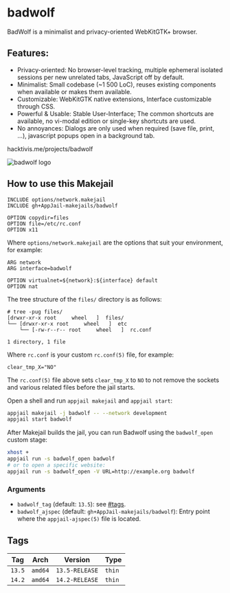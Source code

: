 # badwolf

BadWolf is a minimalist and privacy-oriented WebKitGTK+ browser.

## Features:

* Privacy-oriented: No browser-level tracking, multiple ephemeral isolated sessions per new unrelated tabs, JavaScript off by default.
* Minimalist: Small codebase (~1 500 LoC), reuses existing components when available or makes them available.
* Customizable: WebKitGTK native extensions, Interface customizable through CSS.
* Powerful & Usable: Stable User-Interface; The common shortcuts are available, no vi-modal edition or single-key shortcuts are used.
* No annoyances: Dialogs are only used when required (save file, print, ...), javascript popups open in a background tab.

hacktivis.me/projects/badwolf

![badwolf logo](https://hacktivis.me/images/badwolf_2020-05-15_light.png)

## How to use this Makejail

```
INCLUDE options/network.makejail
INCLUDE gh+AppJail-makejails/badwolf

OPTION copydir=files
OPTION file=/etc/rc.conf
OPTION x11
```

Where `options/network.makejail` are the options that suit your environment, for example:

```
ARG network
ARG interface=badwolf

OPTION virtualnet=${network}:${interface} default
OPTION nat
```

The tree structure of the `files/` directory is as follows:

```
# tree -pug files/
[drwxr-xr-x root     wheel   ]  files/
└── [drwxr-xr-x root     wheel   ]  etc
    └── [-rw-r--r-- root     wheel   ]  rc.conf

1 directory, 1 file
```

Where `rc.conf` is your custom `rc.conf(5)` file, for example:

```
clear_tmp_X="NO"
```

The `rc.conf(5)` file above sets `clear_tmp_X` to `NO` to not remove the sockets and various related files before the jail starts.

Open a shell and run `appjail makejail` and `appjail start`:

```sh
appjail makejail -j badwolf -- --network development
appjail start badwolf
```

After Makejail builds the jail, you can run Badwolf using the `badwolf_open` custom stage:

```sh
xhost +
appjail run -s badwolf_open badwolf
# or to open a specific website:
appjail run -s badwolf_open -V URL=http://example.org badwolf
```

### Arguments

* `badwolf_tag` (default: `13.5`): see [#tags](#tags).
* `badwolf_ajspec` (default: `gh+AppJail-makejails/badwolf`): Entry point where the `appjail-ajspec(5)` file is located.

## Tags

| Tag        | Arch    | Version        | Type   |
| ---------- | ------- | -------------- | ------ |
| `13.5`     | `amd64` | `13.5-RELEASE` | `thin` |
| `14.2`     | `amd64` | `14.2-RELEASE` | `thin` |
